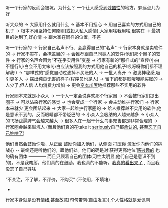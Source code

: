 
听一个行家的反而会被坑，为什么？ 一个让人感受到[残酷性](https://github.com/7900ms/000nottheater_deserted_systemlibrary/tree/master/small)的地方，躲远点儿为好

听大众的 -> 大家用什么就用什么 -> 基本不用担心 -> 用自己喜欢的方式用自己的机子 -> 根本不用坚持任何原则(或投入私人感情),大家用啥我用啥,很实在 -> 最初目的达到了,好心情 -> 跟大家在同样的位置，不差

听一个行家的 -> 行家自己名声不行、会赢得自己的“名声” -> 行家本身就是卖软件的 -> 行家不实在，会掩盖目的 -> 会推荐跟自己同类人的软件/他们那个圈子的软件 -> 行家的名声会因为“不在乎实用性”变差 -> 行家有新的“那样式的”宣传(小白不懂行!小白会不用太笨!小白应该按照我的方式用他自己的机子!哎呀呀你们都不理解我!) -> “那样式的”感觉自动过滤掉不买账的人 -> 一批人离开 -> 激发神秘感,吸引更多人 -> 摆出纯良无害的样子(程序员也是人) -> 留下的都是贱嗖嗖能买账的 -> 人少了,但人信 人均消费力增加 -> 更会[变本加厉](https://twitter.com/Poetical_Lipz/status/862297090914955264)地推荐那些不实用的软件

行家圈本来就是小众人 -> 一个人一定会说喜欢那个行家圈 -> 不会被行家们提出圈子 -> 可以沾染行家的感觉 -> 也会变成一个行家 -> 会主动维护行家们 -> 行家本来就少 更会团结起来 -> 大家一起维护行家圈的 -> 给人推荐越不实用的软件,他是意识不到的，反而眼睛都不带眨巴的 -> 小众人会吸纳的人越来越多 -> 小众人的飞扬跋扈脾气会越来越大 -> 很多人在一起干什么鸟事兜售都是非常合理的 -> 行家圈会越来越坑人 (而且他们真的在take it [seriously](https://twitter.com/kourtneykardash/status/858896451803336705)自己都[承认的](https://twitter.com/opera/status/856419413041573888), [甚至忘了自己姓啥了](https://twitter.com/CuteAnimalsPIX/status/860928576287383554))


他们当然会鼓励你啦，从正面 鼓励你加入他们，从侧面 打压你 激发你向他们的挑战心 -- 最终还是听他们的，跟他们处。他们的确是对‘获得更高地位’[感兴趣的](http://blog.donews.com/keso/) 也的确有团体 ———— 而且只顾着自己的团体(习性太明显,他们自己是意识不到的)。不是我瞎掰，他们真的在鼓励，我也真的不能听。[我真的看出来了](https://github.com/7900ms/000nottheater_deserted_systemsoftware/tree/master/small) , 而且我没忘了[自己姓啥](https://twitter.com/CuteAnimalsPIX/status/860928576287383554)


“不关注，不了解，不评价，不购买” (不使用，不填堵)

-

行家本身就是没有[情绪](https://github.com/7900ms/000nottheater_deserted_systemlibrary/tree/master/small),甚至故意[句句带刺(自由发言)],个人性格就是爱讽刺
